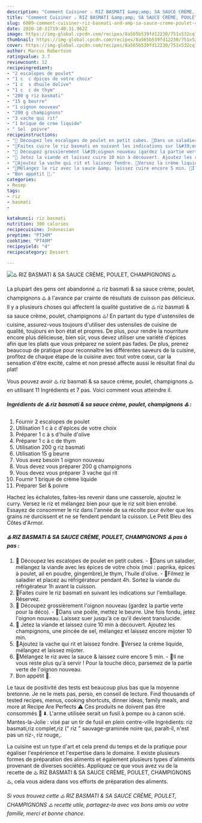 ```yaml
---
description: "Comment Cuisiner ♨️ RIZ BASMATI &amp;amp; SA SAUCE CRÈME, POULET, CHAMPIGNONS ♨️"
title: "Comment Cuisiner ♨️ RIZ BASMATI &amp;amp; SA SAUCE CRÈME, POULET, CHAMPIGNONS ♨️"
slug: 6089-comment-cuisiner-riz-basmati-and-amp-sa-sauce-creme-poulet-champignons
date: 2020-10-31T19:40:31.962Z
image: https://img-global.cpcdn.com/recipes/8a565b539fd12230/751x532cq70/♨️-riz-basmati-sa-sauce-creme-poulet-champignons-♨️-photo-principale-de-la-recette.jpg
thumbnail: https://img-global.cpcdn.com/recipes/8a565b539fd12230/751x532cq70/♨️-riz-basmati-sa-sauce-creme-poulet-champignons-♨️-photo-principale-de-la-recette.jpg
cover: https://img-global.cpcdn.com/recipes/8a565b539fd12230/751x532cq70/♨️-riz-basmati-sa-sauce-creme-poulet-champignons-♨️-photo-principale-de-la-recette.jpg
author: Marcus Robertson
ratingvalue: 3.7
reviewcount: 12
recipeingredient:
- "2 escalopes de poulet"
- "1 c  c dpices de votre choix"
- "1 c  s dhuile dolive"
- "1 c  c de thym"
- "200 g riz basmati"
- "15 g beurre"
- "1 oignon nouveau"
- "200 g champignons"
- "3 vache qui rit"
- "1 brique de crme liquide"
- " Sel  poivre"
recipeinstructions:
- "🔺 Découpez les escalopes de poulet en petit cubes. 🔺Dans un saladier, mélangez la viande avec les épices de votre choix (moi : paprika, épices à poulet, ail en poudre, gingembre),le thym, l&#39;huile d&#39;olive. 🔺Filmez le saladier et placez au réfrigérateur pendant 4h. Sortez la viande du réfrigérateur 1h avant la cuisson."
- "🔺Faites cuire le riz basmati en suivant les indications sur l&#39;emballage. Réservez."
- "🔺 Découpez grossièrement l&#39;oignon nouveau (gardez la partie verte pour la déco). 🔺Dans une poêle, mettez le beurre. Une fois fondu, jetez l&#39;oignon nouveau. Laissez suer jusqu&#39;à ce qu&#39;il devient translucide."
- "🔺 Jetez la viande et laissez cuire 10 min à découvert. Ajoutez les champignons, une pincée de sel, mélangez et laissez encore mijoter 10 min."
- "🔺Ajoutez la vache qui rit et laissez fondre. 🔺Versez la crème liquide, mélangez et laissez mijoter."
- "🔺Mélangez le riz avec la sauce &amp; laissez cuire encore 5 min. 🔺Il ne vous reste plus qu&#39;à servir ! Pour la touche déco, parsemez de la partie verte de l&#39;oignon nouveau."
- "Bon appétit 🌹."
categories:
- Resep
tags:
- riz
- basmati
- 

katakunci: riz basmati  
nutrition: 300 calories
recipecuisine: Indonesian
preptime: "PT34M"
cooktime: "PT40M"
recipeyield: "4"
recipecategory: Dessert

---
```



![♨️ RIZ BASMATI &amp; SA SAUCE CRÈME, POULET, CHAMPIGNONS ♨️](https://img-global.cpcdn.com/recipes/8a565b539fd12230/751x532cq70/♨️-riz-basmati-sa-sauce-creme-poulet-champignons-♨️-photo-principale-de-la-recette.jpg)

La plupart des gens ont abandonné ♨️ riz basmati &amp; sa sauce crème, poulet, champignons ♨️ à l'avance par crainte de résultats de cuisson pas délicieux. Il y a plusieurs choses qui affectent la qualité gustative de ♨️ riz basmati &amp; sa sauce crème, poulet, champignons ♨️! En partant du type d'ustensiles de cuisine, assurez-vous toujours d'utiliser des ustensiles de cuisine de qualité, toujours en bon état et propres. De plus, pour rendre la nourriture encore plus délicieuse, bien sûr, vous devez utiliser une variété d'épices afin que les plats que vous préparez ne soient pas fades. De plus, prenez beaucoup de pratique pour reconnaître les différentes saveurs de la cuisine, profitez de chaque étape de la cuisine avec tout votre cœur, car la sensation d'être excité, calme et non pressé affecte aussi le résultat final du plat!

<!--inarticleads1-->

Vous pouvez avoir ♨️ riz basmati &amp; sa sauce crème, poulet, champignons ♨️ en utilisant 11 Ingrédients et 7 pas. Voici comment vous atteindre il.

##### Ingrédients de ♨️ riz basmati &amp; sa sauce crème, poulet, champignons ♨️ :

1. Fournir 2 escalopes de poulet
1. Utilisation 1 c à c d&#39;épices de votre choix
1. Préparer 1 c à s d&#39;huile d&#39;olive
1. Préparer 1 c à c de thym
1. Utilisation 200 g riz basmati
1. Utilisation 15 g beurre
1. Vous avez besoin 1 oignon nouveau
1. Vous devez vous préparer 200 g champignons
1. Vous devez vous préparer 3 vache qui rit
1. Fournir 1 brique de crème liquide
1. Préparer  Sel &amp; poivre


Hachez les échalotes, faites-les revenir dans une casserole, ajoutez le curry. Versez le riz et mélangez bien pour que le riz soit bien enrobé. Essayez de consommer le riz dans l&#39;année de sa récolte pour éviter que les grains ne durcissent et ne se fendent pendant la cuisson. Le Petit Bleu des Côtes d&#39;Armor. 

<!--inarticleads2-->

##### ♨️ RIZ BASMATI &amp; SA SAUCE CRÈME, POULET, CHAMPIGNONS ♨️ pas à pas :

1. 🔺 Découpez les escalopes de poulet en petit cubes. - 🔺Dans un saladier, mélangez la viande avec les épices de votre choix (moi : paprika, épices à poulet, ail en poudre, gingembre),le thym, l&#39;huile d&#39;olive. - 🔺Filmez le saladier et placez au réfrigérateur pendant 4h. Sortez la viande du réfrigérateur 1h avant la cuisson.
1. 🔺Faites cuire le riz basmati en suivant les indications sur l&#39;emballage. Réservez.
1. 🔺 Découpez grossièrement l&#39;oignon nouveau (gardez la partie verte pour la déco). - 🔺Dans une poêle, mettez le beurre. Une fois fondu, jetez l&#39;oignon nouveau. Laissez suer jusqu&#39;à ce qu&#39;il devient translucide.
1. 🔺 Jetez la viande et laissez cuire 10 min à découvert. Ajoutez les champignons, une pincée de sel, mélangez et laissez encore mijoter 10 min.
1. 🔺Ajoutez la vache qui rit et laissez fondre. 🔺Versez la crème liquide, mélangez et laissez mijoter.
1. 🔺Mélangez le riz avec la sauce &amp; laissez cuire encore 5 min. - 🔺Il ne vous reste plus qu&#39;à servir ! Pour la touche déco, parsemez de la partie verte de l&#39;oignon nouveau.
1. Bon appétit 🌹.


Le taux de positivité des tests est beaucoup plus bas que la moyenne bretonne. Je ne le mets pas, perso, en conseil de lecture. Find thousands of tested recipes, menus, cooking shortcuts, dinner ideas, family meals, and more at Recipe Are Perfects ⚠️ Ces produits ne doivent pas être consommés 🍚 ⬇️. L&#39;arme utilisée serait un fusil à pompe ou à canon scié. Mantes-la-Jolie : visé par un tir de fusil en plein centre-ville Ingrédients: riz basmati,riz complet,riz (&#34; riz &#34; sauvage-graminée noire qui, paraît-il, n&#39;est pas un riz-, riz rouge,. 

<!--inarticleads1-->

<p>
La cuisine est un type d'art et cela prend du temps et de la pratique pour égaliser l'expérience et l'expertise dans le domaine. Il existe plusieurs formes de préparation des aliments et également plusieurs types d'aliments provenant de diverses sociétés. Appliquez ce que vous avez vu de la recette de ♨️ RIZ BASMATI &amp; SA SAUCE CRÈME, POULET, CHAMPIGNONS ♨️, cela vous aidera dans vos efforts de préparation des aliments.
</p>

<p>
<i>Si vous trouvez cette ♨️ RIZ BASMATI &amp; SA SAUCE CRÈME, POULET, CHAMPIGNONS ♨️ recette utile, partagez-la avec vos bons amis ou votre famille, merci et bonne chance.</i>
</p>
